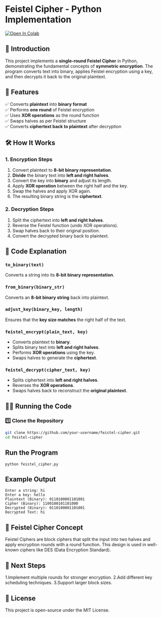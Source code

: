 # Feistel Cipher - Python Implementation

[![Open In Colab](https://colab.research.google.com/assets/colab-badge.svg)](https://colab.research.google.com/drive/1mFK0OpH4W0G0swwKiJKwk_h2imdyOnaQ?usp=sharing)

## 📌 Introduction
This project implements a **single-round Feistel Cipher** in Python, demonstrating the fundamental concepts of **symmetric encryption**. The program converts text into binary, applies Feistel encryption using a key, and then decrypts it back to the original plaintext.

## 🚀 Features
✅ Converts **plaintext** into **binary format**  
✅ Performs **one round** of Feistel encryption  
✅ Uses **XOR operations** as the round function  
✅ Swaps halves as per Feistel structure  
✅ Converts **ciphertext back to plaintext** after decryption  

## 🛠 How It Works
### **1. Encryption Steps**
1. Convert plaintext to **8-bit binary representation**.
2. **Divide** the binary text into **left and right halves**.
3. Convert the key into **binary** and adjust its length.
4. Apply **XOR operation** between the right half and the key.
5. Swap the halves and apply XOR again.
6. The resulting binary string is the **ciphertext**.

### **2. Decryption Steps**
1. Split the ciphertext into **left and right halves**.
2. Reverse the Feistel function (undo XOR operations).
3. Swap halves back to their original position.
4. Convert the decrypted binary back to plaintext.

## 📜 Code Explanation
### **`to_binary(text)`**
Converts a string into its **8-bit binary representation**.

### **`from_binary(binary_str)`**
Converts an **8-bit binary string** back into plaintext.

### **`adjust_key(binary_key, length)`**
Ensures that the **key size matches** the right half of the text.

### **`feistel_encrypt(plain_text, key)`**
- Converts plaintext to **binary**.
- Splits binary text into **left and right halves**.
- Performs **XOR operations** using the key.
- Swaps halves to generate the **ciphertext**.

### **`feistel_decrypt(cipher_text, key)`**
- Splits ciphertext into **left and right halves**.
- Reverses the **XOR operations**.
- Swaps halves back to reconstruct the **original plaintext**.

## 🏃‍♂️ Running the Code
### **1️⃣ Clone the Repository**
```bash
git clone https://github.com/your-username/feistel-cipher.git
cd feistel-cipher
```
## Run the Program
```
python feistel_cipher.py
```
## Example Output
```
Enter a string: hi
Enter a key: hello
Plaintext (Binary): 0110100001101001
Cipher (Binary): 1100100101101000
Decrypted (Binary): 0110100001101001
Decrypted Text: hi
```
## 🔐 Feistel Cipher Concept
Feistel Ciphers are block ciphers that split the input into two halves and apply encryption rounds with a round function. This design is used in well-known ciphers like DES (Data Encryption Standard).
## 📌 Next Steps
  1.Implement multiple rounds for stronger encryption.
  2.Add different key scheduling techniques.
  3.Support larger block sizes.
## 📄 License
This project is open-source under the MIT License.
